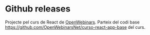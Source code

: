 # Github releases

Projecte pel curs de React de [OpenWebinars](https://openwebinars.net/cursos/react-js/?ref=land_trial&offer=&c=).
Parteix del codi base https://github.com/OpenWebinarsNet/curso-react-app-base del curs.
